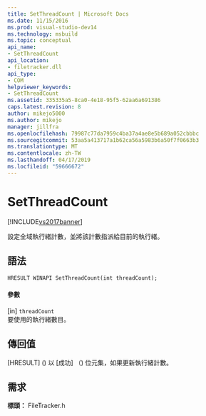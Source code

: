 ```yaml
---
title: SetThreadCount | Microsoft Docs
ms.date: 11/15/2016
ms.prod: visual-studio-dev14
ms.technology: msbuild
ms.topic: conceptual
api_name:
- SetThreadCount
api_location:
- filetracker.dll
api_type:
- COM
helpviewer_keywords:
- SetThreadCount
ms.assetid: 335335a5-8ca0-4e18-95f5-62aa6a691386
caps.latest.revision: 8
author: mikejo5000
ms.author: mikejo
manager: jillfra
ms.openlocfilehash: 79987c77da7959c4ba37a4ae8e5b689a052cbbbc
ms.sourcegitcommit: 53aa5a413717a1b62ca56a5983b6a50f7f0663b3
ms.translationtype: MT
ms.contentlocale: zh-TW
ms.lasthandoff: 04/17/2019
ms.locfileid: "59666672"
---
```

# <a name="setthreadcount"></a>SetThreadCount
[!INCLUDE[vs2017banner](../includes/vs2017banner.md)]

設定全域執行緒計數，並將該計數指派給目前的執行緒。  
  
## <a name="syntax"></a>語法  
  
```  
HRESULT WINAPI SetThreadCount(int threadCount);  
```  
  
#### <a name="parameters"></a>參數  
 [in] `threadCount`  
 要使用的執行緒數目。  
  
## <a name="return-value"></a>傳回值  
 [HRESULT] (<!-- TODO: review code entity reference <xref:assetId:///HRESULT?qualifyHint=False&amp;autoUpgrade=True>  -->) 以 [成功] （<!-- TODO: review code entity reference <xref:assetId:///SUCCEEDED?qualifyHint=False&amp;autoUpgrade=True>  -->) 位元集，如果更新執行緒計數。  
  
## <a name="requirements"></a>需求  
 **標頭：** FileTracker.h
